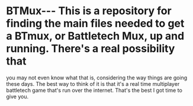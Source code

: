 # BTMux--- This is a repository for finding the main files needed to get a BTmux, or Battletech Mux, up and running.  There's a real possibility that
you may not even know what that is, considering the way things are going these days.  The best way to think of it is that it's a real time multiplayer
battletech game that's run over the internet.  That's the best I got time to give you.
